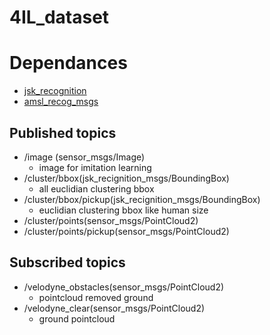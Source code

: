 # 4IL_dataset

# Dependances
- [jsk_recognition](https://github.com/jsk-ros-pkg/jsk_recognition)
- [amsl_recog_msgs](https://github.com/Sadaku1993/amsl_recog_msg://github.com/Sadaku1993/amsl_recog_msgs)

## Published topics
- /image (sensor_msgs/Image)
	- image for imitation learning
- /cluster/bbox(jsk_recignition_msgs/BoundingBox)
	- all euclidian clustering bbox
- /cluster/bbox/pickup(jsk_recignition_msgs/BoundingBox)
	- euclidian clustering bbox like human size
- /cluster/points(sensor_msgs/PointCloud2)
- /cluster/points/pickup(sensor_msgs/PointCloud2)


## Subscribed topics
- /velodyne_obstacles(sensor_msgs/PointCloud2)
	- pointcloud removed ground
- /velodyne_clear(sensor_msgs/PointCloud2)
	- ground pointcloud

